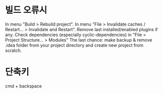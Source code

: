 빌드 오류시
========

In menu "Build > Rebuild project".
In menu "File > Invalidate caches / Restart... > Invalidate and Restart".
Remove last installed/enabled plugins if any.
Check dependencies (especially cyclic-dependencies) in "File > Project Structure... > Modules"
The last chance: make backup & remove .idea folder from your project directory and create new project from scratch.

단축키
=====
cmd + backspace
